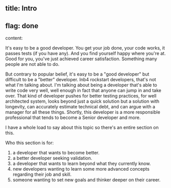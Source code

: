 title: Intro
----
flag: done
----
content:

It's easy to be a good developer. You get your job done, your code works, it passes tests (if you have any). And you find yourself happy where you're at. Good for you, you've just achieved career satisfaction. Something many people are not able to do.

But contrary to popular belief, it's easy to be a "good developer" but difficult to be a "better" developer. Inb4 rockstart developers, that's not what I'm talking about. I'm talking about being a developer that's able to write code very well, well enough in fact that anyone can jump in and take over. That kind of developer pushes for better testing practices, for well architected system, looks beyond just a quick solution but a solution with longevity, can accurately estimate technical debt, and can argue with a manager for all these things. Shortly, this developer is a more responsible professional that tends to become a Senior developer and more.

I have a whole load to say about this topic so there's an entire section on this.

Who this section is for:

1. a developer that wants to become better.
2. a better developer seeking validation.
3. a developer that wants to learn beyond what they currently know.
4. new developers wanting to learn some more advanced concepts regarding their job and skill.
5. someone wanting to set new goals and thinker deeper on their career.


